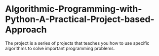 # Algorithmic-Programming-with-Python-A-Practical-Project-based-Approach
The project is a series of projects that teaches you how to use specific algorithms to solve important programming problems.
